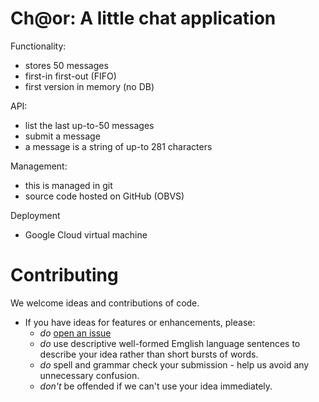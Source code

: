 Ch@or: A little chat application
=======

Functionality:
* stores 50 messages
* first-in first-out (FIFO)
* first version in memory (no DB)

API:
* list the last up-to-50 messages
* submit a message
* a message is a string of up-to 281 characters

Management:
* this is managed in git
* source code hosted on GitHub (OBVS)

Deployment
* Google Cloud virtual machine


Contributing
============
We welcome ideas and contributions of code.
* If you have ideas for features or enhancements, please:
  * _do_ [open an issue](issues/new)
  * _do_ use descriptive well-formed Emglish language sentences to describe your idea rather than short bursts of words.
  * _do_ spell and grammar check your submission - help us avoid any unnecessary confusion.
  * _don't_ be offended if we can't use your idea immediately.
 
